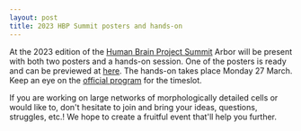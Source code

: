 ```yaml
---
layout: post
title: 2023 HBP Summit posters and hands-on
---
```


At the 2023 edition of the [Human Brain Project Summit](https://summit2023.humanbrainproject.eu) Arbor will be present with both two posters and a hands-on session. One of the posters is ready and can be previewed at [here](https://github.com/thorstenhater/hbpsc-2023). The hands-on takes place Monday 27 March. Keep an eye on the [official program](https://summit2023.humanbrainproject.eu/program/) for the timeslot.

If you are working on large networks of morphologically detailed cells or would like to, don't hesitate to join and bring your ideas, questions, struggles, etc.! We hope to create a fruitful event that'll help you further.
